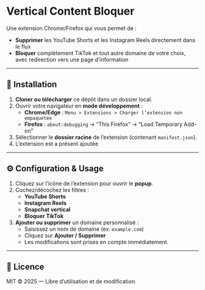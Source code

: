 # Vertical Content Bloquer

Une extension Chrome/Firefox qui vous permet de :

- **Supprimer** les YouTube Shorts et les Instagram Reels directement dans le flux  
- **Bloquer** complètement TikTok et tout autre domaine de votre choix, avec redirection vers une page d’information  

---

## 🚀 Installation

1. **Cloner ou télécharger** ce dépôt dans un dossier local.  
2. Ouvrir votre navigateur en **mode développement** :
   - **Chrome/Edge** : `Menu > Extensions > Charger l’extension non empaquetée`  
   - **Firefox** : `about:debugging` → “This Firefox” → “Load Temporary Add-on”  
3. Sélectionner le **dossier racine** de l’extension (contenant `manifest.json`).  
4. L’extension est a présent ajoutée

---

## ⚙️ Configuration & Usage

1. Cliquez sur l’icône de l’extension pour ouvrir le **popup**.  
2. Cochez/décochez les filtres :
   - **YouTube Shorts**  
   - **Instagram Reels**  
   - **Snapchat vertical**  
   - **Bloquer TikTok**  
3. **Ajouter ou supprimer** un domaine personnalisé :
   - Saisissez un nom de domaine (ex. `example.com`)  
   - Cliquez sur **Ajouter / Supprimer**  
   - Les modifications sont prises en compte immédiatement.  
---


## 📜 Licence

MIT © 2025 — Libre d’utilisation et de modification.

